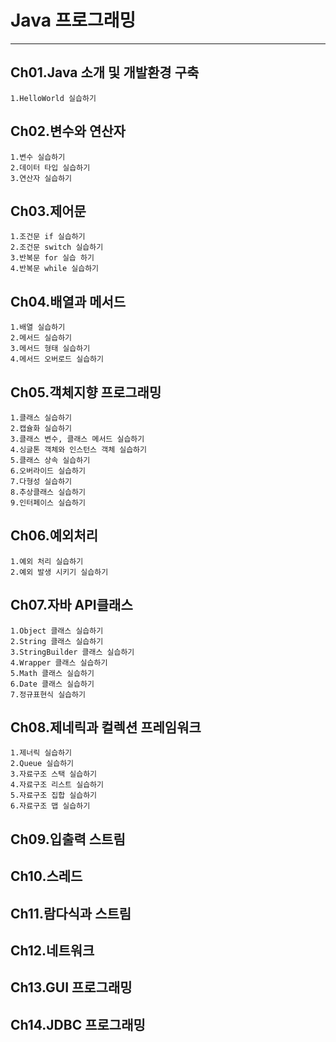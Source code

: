 # Java 프로그래밍

---

## Ch01.Java 소개 및 개발환경 구축

```
1.HelloWorld 실습하기
```

## Ch02.변수와 연산자

```
1.변수 실습하기
2.데이터 타입 실습하기
3.연산자 실습하기
```

## Ch03.제어문

```
1.조건문 if 실습하기
2.조건문 switch 실습하기
3.반복문 for 실습 하기
4.반복문 while 실습하기
```

## Ch04.배열과 메서드

```
1.배열 실습하기
2.메서드 실습하기
3.메서드 형태 실습하기
4.메서드 오버로드 실습하기
```

## Ch05.객체지향 프로그래밍

```
1.클래스 실습하기
2.캡슐화 실습하기
3.클래스 변수, 클래스 메서드 실습하기
4.싱글톤 객체와 인스턴스 객체 실습하기
5.클래스 상속 실습하기
6.오버라이드 실습하기
7.다형성 실습하기
8.추상클래스 실습하기
9.인터페이스 실습하기
```

## Ch06.예외처리

```
1.예외 처리 실습하기
2.예외 발생 시키기 실습하기
```

## Ch07.자바 API클래스

```
1.Object 클래스 실습하기
2.String 클래스 실습하기
3.StringBuilder 클래스 실습하기
4.Wrapper 클래스 실습하기
5.Math 클래스 실습하기
6.Date 클래스 실습하기
7.정규표현식 실습하기
```

## Ch08.제네릭과 컬렉션 프레임워크

```
1.제너릭 실습하기
2.Queue 실습하기
3.자료구조 스택 실습하기
4.자료구조 리스트 실습하기
5.자료구조 집합 실습하기
6.자료구조 맵 실습하기
```

## Ch09.입출력 스트림
## Ch10.스레드
## Ch11.람다식과 스트림
## Ch12.네트워크
## Ch13.GUI 프로그래밍
## Ch14.JDBC 프로그래밍

